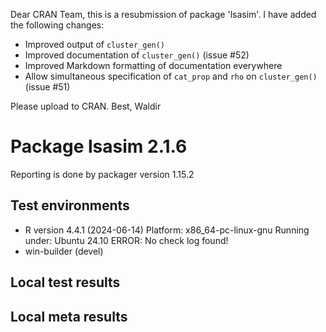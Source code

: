 Dear CRAN Team,
this is a resubmission of package 'lsasim'. I have added the following changes:

* Improved output of `cluster_gen()`
* Improved documentation of `cluster_gen()` (issue #52)
* Improved Markdown formatting of documentation everywhere
* Allow simultaneous specification of `cat_prop` and `rho` on `cluster_gen()` (issue #51)

Please upload to CRAN.
Best, Waldir

# Package lsasim 2.1.6

Reporting is done by packager version 1.15.2


## Test environments
- R version 4.4.1 (2024-06-14)
   Platform: x86_64-pc-linux-gnu
   Running under: Ubuntu 24.10
   ERROR: No check log found!
- win-builder (devel)

## Local test results

## Local meta results
